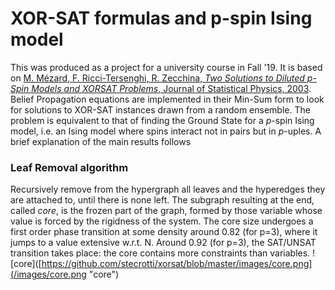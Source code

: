# XOR-SAT formulas and p-spin Ising model
This was produced as a project for a university course in Fall '19. 
It is based on [M. Mézard, F. Ricci-Tersenghi, R. Zecchina, *Two Solutions to Diluted p-Spin Models
and XORSAT Problems*, Journal of Statistical Physics, 2003](http://chimera.roma1.infn.it/FEDERICO/Publications_files/2003_JSP_111_505.pdf).
Belief Propagation equations are implemented in their Min-Sum form to look for solutions to XOR-SAT instances drawn from a random ensemble. The problem is equivalent to that of finding the Ground State for a $p$-spin Ising model, i.e. an Ising model where spins interact not in pairs but in $p$-uples.
A brief explanation of the main results follows

### Leaf Removal algorithm
 Recursively remove from the hypergraph all leaves and the hyperedges they are attached to, until there is none left. The subgraph resulting at the end, called *core*, is the frozen part of the graph, formed by those variable whose value is forced by the rigidness of the system.
 The core size undergoes a first order phase transition at some density around 0.82 (for p=3), where it jumps to a value extensive w.r.t. N. Around 0.92 (for p=3), the SAT/UNSAT transition takes place: the core contains more constraints than variables.
 ![core]([https://github.com/stecrotti/xorsat/blob/master/images/core.png](/images/core.png "core")
 

<!--stackedit_data:
eyJoaXN0b3J5IjpbOTI5MjY1MjgxLC0yMDk2Nzg5MjIwLDEwNT
k4OTI5NTAsMjA4MzY3NDkzLDEwMjU4NTU3MzVdfQ==
-->